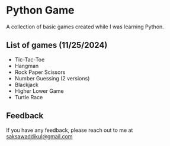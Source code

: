 # Python Game
A collection of basic games created while I was learning Python.


## List of games (11/25/2024)
- Tic-Tac-Toe
- Hangman 
- Rock Paper Scissors 
- Number Guessing (2 versions)
- Blackjack
- Higher Lower Game
- Turtle Race

## Feedback

If you have any feedback, please reach out to me at saksawaddikul@gmail.com
